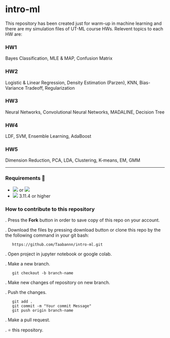 # intro-ml
This repository has been created just for warm-up in machine learning and there are my simulation files of UT-ML course HWs. Relevent topics to each HW are:
### HW1
Bayes Classification, MLE & MAP, Confusion Matrix
### HW2
Logistic & Linear Regression, Density Estimation (Parzen), KNN, Bias-Variance Tradeoff, Regularization
### HW3
Neural Networks, Convolutional Neural Networks, MADALINE, Decision Tree
### HW4
LDF, SVM, Ensemble Learning, AdaBoost
### HW5
Dimension Reduction, PCA, LDA, Clustering, K-means, EM, GMM

-----------------------------------------------------------------------------------------------------------------------------------------------------------------------
### Requirements 🔧
* <img src="https://img.shields.io/badge/-Jupyter-05122A?style=flat&logo=jupyter"/> or <img src="https://img.shields.io/badge/-Google Colab-05122A?style=flat&logo=googlecolab"/>
* <img src="https://img.shields.io/badge/-Python-05122A?style=flat&logo=python"/> 3.11.4 or higher

### How to contribute to this repository 
. Press the **Fork** button in order to save copy of this repo on your account.

. Download the files by pressing download button or clone this repo by the the following command in your git bash:

       https://github.com/Taabannn/intro-ml.git
       
. Open project in jupyter notebook or google colab.

. Make a new branch.
 
       git checkout -b branch-name
. Make new changes of repository on new branch.

. Push the changes.

       git add .
       git commit -m "Your commit Message"
       git push origin branch-name
. Make a pull request.

. ⭐ this repository.
